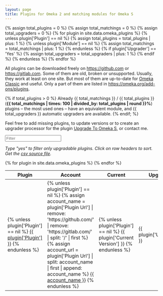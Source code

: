 ```yaml
---
layout: page
title: Plugins for Omeka 2 and matching modules for Omeka S
---
```


{% assign total_plugins = 0 %}
{% assign total_matchings = 0 %}
{% assign total_upgraders = 0 %}
{% for plugin in site.data.omeka_plugins %}
    {% unless plugin['Plugin'] == nil %}
        {% assign total_plugins = total_plugins | plus: 1 %}
        {% unless plugin['Module'] == nil %}
            {% assign total_matchings = total_matchings | plus: 1 %}
        {% endunless %}
        {% if plugin['Upgrader'] == 'Yes' %}
            {% assign total_upgraders = total_upgraders | plus: 1 %}
        {% endif %}
    {% endunless %}
{% endfor %}


<link rel="stylesheet" href="https://maxcdn.bootstrapcdn.com/bootstrap/3.3.7/css/bootstrap.min.css">
<script src="//code.jquery.com/jquery-3.1.1.min.js"></script>
<script src="//cdnjs.cloudflare.com/ajax/libs/list.js/1.5.0/list.min.js"></script>
<script src="https://maxcdn.bootstrapcdn.com/bootstrap/3.3.7/js/bootstrap.min.js"></script>

<style media="screen" type="text/css">
    .sort { cursor: pointer; }
</style>


All plugins can be downloaded freely on <https://github.com> or <https://gitlab.com>. Some of them are old, broken or unsupported. Usually, they work at least on one site. But most of them are up-to-date for [Omeka Classic] and useful. Only a part of them are listed in <https://omeka.org/add-ons/plugins>.

{% if total_plugins > 0 %}
Already {{ total_matchings }} / {{ total_plugins }} (<strong>{{ total_matchings | times: 100 | divided_by: total_plugins | round }}%</strong>) plugins – the most used ones – have an equivalent module, and {{ total_upgraders }} automatic upgraders are available.
{% endif; %}

Feel free to add missing plugins, to update versions or to create an upgrader processor for the plugin [Upgrade To Omeka S], or contact me.

<div class="container-fluid">
<div id="entry-list">
    <div class="row" style="margin-bottom:10px;">
        <input type="text" class="search form-control" placeholder="Filter" />
    </div>
    <p><em>
    Type "yes" to filter only upgradable plugins. Click on row headers to sort. Get the <a href="https://github.com/Daniel-KM/UpgradeToOmekaS/blob/master/docs/_data/omeka_plugins.csv">csv source file</a>.
    </em></p>
    <div class="row">
        <table class="table table-striped">
            <thead>
                <tr>
                    <th><span class="sort" data-sort="plugin-link">Plugin</span></th>
                    <th><span class="sort" data-sort="plugin-account">Account</span></th>
                    <th><span class="sort" data-sort="plugin-version">Current</span></th>
                    <th><span class="sort" data-sort="plugin-upgrader">Upgrader</span></th>
                    <th><span class="sort" data-sort="plugin-minimum">Min</span></th>
                    <th><span class="sort" data-sort="plugin-maximum">Max</span></th>
                    <th><span class="sort" data-sort="module-link">Module</span></th>
                    <th><span class="sort" data-sort="plugin-note">Note</span></th>
                </tr>
            </thead>
            <tbody class="list">
            {% for plugin in site.data.omeka_plugins %}
                <tr>
                    <td>
                    {% unless plugin['Plugin'] == nil %}
                        <a href="{{ plugin['Plugin Url'] }}" class="link plugin-link">{{ plugin['Plugin'] }}</a>
                    {% endunless %}
                    </td>
                    <td>
                    {% unless plugin['Plugin'] == nil %}
                        {% assign account_name = plugin['Plugin Url'] | remove: 'https://github.com/' | remove: 'https://gitlab.com/' | split: '/' | first %}
                        {% assign account_url = plugin['Plugin Url'] | split: account_name | first | append: account_name %}
                        <a href="{{ account_url }}" class="link plugin-account">{{ account_name }}</a>
                    {% endunless %}
                    </td>
                    <td class="plugin-version">
                    {% unless plugin['Plugin'] == nil %}
                        {{ plugin['Current Version'] }}
                    {% endunless %}
                    </td>
                    <td class="plugin-upgrader">{{ plugin['Upgrader'] }}</td>
                    <td class="plugin-minimum">{{ plugin['Min Version'] }}</td>
                    <td class="plugin-maximum">{{ plugin['Max Version'] }}</td>
                    <td>
                    {% if plugin['Module Url'] == nil %}
                        <span class="module-link"><em>{{ plugin['Module'] }}</em></span>
                    {% else %}
                        <a href="{{ plugin['Module Url'] }}" class="link module-link">{{ plugin['Module'] }}</a>
                    {% endif %}
                    </td>
                    <td class="plugin-note">{{ plugin['Note'] }}</td>
                </tr>
            {% endfor %}
            </tbody>
        </table>
    </div>
</div>
</div>

<script type="text/javascript">
    var options = {
        valueNames: ['plugin-link', 'plugin-account', 'plugin-version', 'plugin-upgrader', 'plugin-minimum', 'plugin-maximum', 'module-link', 'plugin-note'],
        page: 500
    };
    var entryList = new List('entry-list', options);
</script>


[Upgrade To Omeka S]: https://github.com/Daniel-KM/UpgradeToOmekaS
[Omeka Classic]: https://omeka.org
[Omeka S]: https://omeka.org/s
